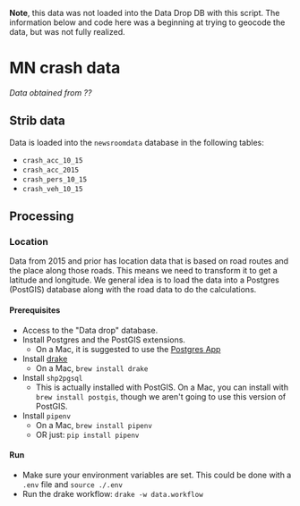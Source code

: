 **Note**, this data was not loaded into the Data Drop DB with this script.  The information below and code here was a beginning at trying to geocode the data, but was not fully realized.

# MN crash data

_Data obtained from ?? <need to fill in>_

## Strib data

Data is loaded into the `newsroomdata` database in the following tables:

* `crash_acc_10_15`
* `crash_acc_2015`
* `crash_pers_10_15`
* `crash_veh_10_15`

## Processing

### Location

Data from 2015 and prior has location data that is based on road routes and the place along those roads. This means we need to transform it to get a latitude and longitude. We general idea is to load the data into a Postgres (PostGIS) database along with the road data to do the calculations.

#### Prerequisites

* Access to the "Data drop" database.
* Install Postgres and the PostGIS extensions.
  * On a Mac, it is suggested to use the [Postgres App](https://postgresapp.com/)
* Install [drake](https://github.com/Factual/drake)
  * On a Mac, `brew install drake`
* Install `shp2pgsql`
  * This is actually installed with PostGIS. On a Mac, you can install with `brew install postgis`, though we aren't going to use this version of PostGIS.
* Install `pipenv`
  * On a Mac, `brew install pipenv`
  * OR just: `pip install pipenv`

#### Run

* Make sure your environment variables are set. This could be done with a `.env` file and `source ./.env`
* Run the drake workflow: `drake -w data.workflow`
